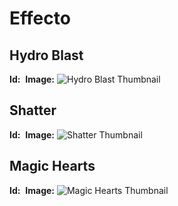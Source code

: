 # Effecto

## Hydro Blast
**Id:** `󠀱󠀱󠀳󠀹󠀳󠀲󠀳󠀰󠀷󠀵󠀵󠀱󠀹󠀸󠀵󠀲󠀶󠀲󠀵`
**Image:** ![Hydro Blast Thumbnail](https://cdn.discordapp.com/assets/profile_effects/effects/b17d139f2e9/splash/thumbnail.png)

## Shatter
**Id:** `󠀱󠀱󠀳󠀹󠀳󠀲󠀳󠀰󠀹󠀳󠀱󠀱󠀴󠀹󠀶󠀲󠀰󠀲󠀱`
**Image:** ![Shatter Thumbnail](https://cdn.discordapp.com/assets/profile_effects/effects/b17d139f2e9/earthquake/thumbnail.png)

## Magic Hearts
**Id:** `󠀱󠀱󠀳󠀹󠀳󠀲󠀳󠀱󠀰󠀰󠀱󠀲󠀷󠀸󠀳󠀴󠀲󠀲󠀳`
**Image:** ![Magic Hearts Thumbnail](https://cdn.discordapp.com/assets/profile_effects/effects/b17d139f2e9/magic-girl/thumbnail.png)

<!-- Repeat the above pattern for other effects -->
